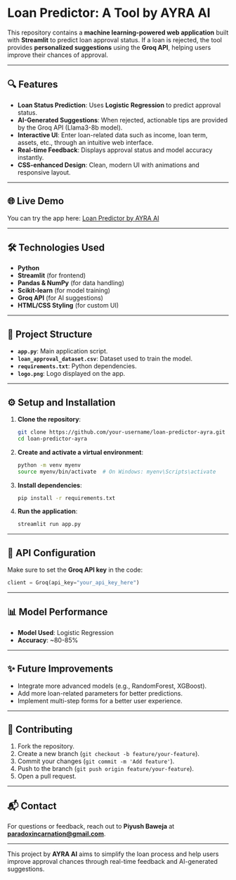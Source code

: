 # Loan Predictor: A Tool by AYRA AI  

This repository contains a **machine learning-powered web application** built with **Streamlit** to predict loan approval status. If a loan is rejected, the tool provides **personalized suggestions** using the **Groq API**, helping users improve their chances of approval.

---

## 🔍 Features
- **Loan Status Prediction**: Uses **Logistic Regression** to predict approval status.
- **AI-Generated Suggestions**: When rejected, actionable tips are provided by the Groq API (Llama3-8b model).
- **Interactive UI**: Enter loan-related data such as income, loan term, assets, etc., through an intuitive web interface.
- **Real-time Feedback**: Displays approval status and model accuracy instantly.
- **CSS-enhanced Design**: Clean, modern UI with animations and responsive layout.

---

## 🌐 Live Demo  
You can try the app here: [Loan Predictor by AYRA AI](https://loan-predictor-ayra-ai.streamlit.app/)

---

## 🛠 Technologies Used
- **Python**
- **Streamlit** (for frontend)
- **Pandas & NumPy** (for data handling)
- **Scikit-learn** (for model training)
- **Groq API** (for AI suggestions)
- **HTML/CSS Styling** (for custom UI)

---

## 📂 Project Structure
- **`app.py`**: Main application script.
- **`loan_approval_dataset.csv`**: Dataset used to train the model.
- **`requirements.txt`**: Python dependencies.
- **`logo.png`**: Logo displayed on the app.

---

## ⚙️ Setup and Installation  
1. **Clone the repository**:  
   ```bash
   git clone https://github.com/your-username/loan-predictor-ayra.git
   cd loan-predictor-ayra
   ```
2. **Create and activate a virtual environment**:  
   ```bash
   python -m venv myenv
   source myenv/bin/activate  # On Windows: myenv\Scripts\activate
   ```
3. **Install dependencies**:  
   ```bash
   pip install -r requirements.txt
   ```
4. **Run the application**:  
   ```bash
   streamlit run app.py
   ```

---

## 🔑 API Configuration  
Make sure to set the **Groq API key** in the code:
```python
client = Groq(api_key="your_api_key_here")
```

---

## 📊 Model Performance
- **Model Used**: Logistic Regression  
- **Accuracy**: ~80-85%  

---

## ✨ Future Improvements
- Integrate more advanced models (e.g., RandomForest, XGBoost).
- Add more loan-related parameters for better predictions.
- Implement multi-step forms for a better user experience.

---

## 🤝 Contributing
1. Fork the repository.  
2. Create a new branch (`git checkout -b feature/your-feature`).  
3. Commit your changes (`git commit -m 'Add feature'`).  
4. Push to the branch (`git push origin feature/your-feature`).  
5. Open a pull request.

---

## 📬 Contact  
For questions or feedback, reach out to **Piyush Baweja** at **paradoxincarnation@gmail.com**.  

---

This project by **AYRA AI** aims to simplify the loan process and help users improve approval chances through real-time feedback and AI-generated suggestions.
